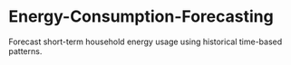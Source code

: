 # Energy-Consumption-Forecasting
Forecast short-term household energy usage using historical time-based patterns.
